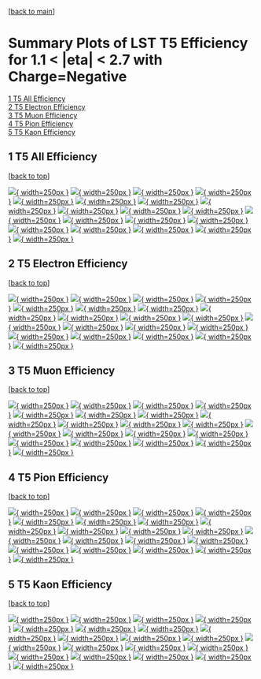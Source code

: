 [[back to main](./)]

# <a name="top"></a> Summary Plots of LST T5 Efficiency for 1.1 < |eta| < 2.7 with Charge=Negative

[1 T5 All Efficiency](#1)<br/>[2 T5 Electron Efficiency](#2)<br/>[3 T5 Muon Efficiency](#3)<br/>[4 T5 Pion Efficiency](#4)<br/>[5 T5 Kaon Efficiency](#5)<br/>



## <a name="1"></a> 1 T5 All Efficiency

 [[back to top](#top)]

[![](../mtv/var/T5_xtr_0_-1_eff_pt.png){ width=250px }](T5_xtr_0_-1_eff_pt.html)
[![](../mtv/var/T5_xtr_0_-1_eff_ptzoom.png){ width=250px }](T5_xtr_0_-1_eff_ptzoom.html)
[![](../mtv/var/T5_xtr_0_-1_eff_ptlow.png){ width=250px }](T5_xtr_0_-1_eff_ptlow.html)
[![](../mtv/var/T5_xtr_0_-1_eff_ptlowzoom.png){ width=250px }](T5_xtr_0_-1_eff_ptlowzoom.html)
[![](../mtv/var/T5_xtr_0_-1_eff_ptmtv.png){ width=250px }](T5_xtr_0_-1_eff_ptmtv.html)
[![](../mtv/var/T5_xtr_0_-1_eff_ptmtvzoom.png){ width=250px }](T5_xtr_0_-1_eff_ptmtvzoom.html)
[![](../mtv/var/T5_xtr_0_-1_eff_eta.png){ width=250px }](T5_xtr_0_-1_eff_eta.html)
[![](../mtv/var/T5_xtr_0_-1_eff_etazoom.png){ width=250px }](T5_xtr_0_-1_eff_etazoom.html)
[![](../mtv/var/T5_xtr_0_-1_eff_etacoarse.png){ width=250px }](T5_xtr_0_-1_eff_etacoarse.html)
[![](../mtv/var/T5_xtr_0_-1_eff_etacoarsezoom.png){ width=250px }](T5_xtr_0_-1_eff_etacoarsezoom.html)
[![](../mtv/var/T5_xtr_0_-1_eff_phi.png){ width=250px }](T5_xtr_0_-1_eff_phi.html)
[![](../mtv/var/T5_xtr_0_-1_eff_phizoom.png){ width=250px }](T5_xtr_0_-1_eff_phizoom.html)
[![](../mtv/var/T5_xtr_0_-1_eff_phicoarse.png){ width=250px }](T5_xtr_0_-1_eff_phicoarse.html)
[![](../mtv/var/T5_xtr_0_-1_eff_phicoarsezoom.png){ width=250px }](T5_xtr_0_-1_eff_phicoarsezoom.html)
[![](../mtv/var/T5_xtr_0_-1_eff_dxy.png){ width=250px }](T5_xtr_0_-1_eff_dxy.html)
[![](../mtv/var/T5_xtr_0_-1_eff_dxycoarse.png){ width=250px }](T5_xtr_0_-1_eff_dxycoarse.html)
[![](../mtv/var/T5_xtr_0_-1_eff_dxycoarsezoom.png){ width=250px }](T5_xtr_0_-1_eff_dxycoarsezoom.html)
[![](../mtv/var/T5_xtr_0_-1_eff_dz.png){ width=250px }](T5_xtr_0_-1_eff_dz.html)
[![](../mtv/var/T5_xtr_0_-1_eff_dzcoarse.png){ width=250px }](T5_xtr_0_-1_eff_dzcoarse.html)
[![](../mtv/var/T5_xtr_0_-1_eff_dzcoarsezoom.png){ width=250px }](T5_xtr_0_-1_eff_dzcoarsezoom.html)


## <a name="2"></a> 2 T5 Electron Efficiency

 [[back to top](#top)]

[![](../mtv/var/T5_xtr_11_-1_eff_pt.png){ width=250px }](T5_xtr_11_-1_eff_pt.html)
[![](../mtv/var/T5_xtr_11_-1_eff_ptzoom.png){ width=250px }](T5_xtr_11_-1_eff_ptzoom.html)
[![](../mtv/var/T5_xtr_11_-1_eff_ptlow.png){ width=250px }](T5_xtr_11_-1_eff_ptlow.html)
[![](../mtv/var/T5_xtr_11_-1_eff_ptlowzoom.png){ width=250px }](T5_xtr_11_-1_eff_ptlowzoom.html)
[![](../mtv/var/T5_xtr_11_-1_eff_ptmtv.png){ width=250px }](T5_xtr_11_-1_eff_ptmtv.html)
[![](../mtv/var/T5_xtr_11_-1_eff_ptmtvzoom.png){ width=250px }](T5_xtr_11_-1_eff_ptmtvzoom.html)
[![](../mtv/var/T5_xtr_11_-1_eff_eta.png){ width=250px }](T5_xtr_11_-1_eff_eta.html)
[![](../mtv/var/T5_xtr_11_-1_eff_etazoom.png){ width=250px }](T5_xtr_11_-1_eff_etazoom.html)
[![](../mtv/var/T5_xtr_11_-1_eff_etacoarse.png){ width=250px }](T5_xtr_11_-1_eff_etacoarse.html)
[![](../mtv/var/T5_xtr_11_-1_eff_etacoarsezoom.png){ width=250px }](T5_xtr_11_-1_eff_etacoarsezoom.html)
[![](../mtv/var/T5_xtr_11_-1_eff_phi.png){ width=250px }](T5_xtr_11_-1_eff_phi.html)
[![](../mtv/var/T5_xtr_11_-1_eff_phizoom.png){ width=250px }](T5_xtr_11_-1_eff_phizoom.html)
[![](../mtv/var/T5_xtr_11_-1_eff_phicoarse.png){ width=250px }](T5_xtr_11_-1_eff_phicoarse.html)
[![](../mtv/var/T5_xtr_11_-1_eff_phicoarsezoom.png){ width=250px }](T5_xtr_11_-1_eff_phicoarsezoom.html)
[![](../mtv/var/T5_xtr_11_-1_eff_dxy.png){ width=250px }](T5_xtr_11_-1_eff_dxy.html)
[![](../mtv/var/T5_xtr_11_-1_eff_dxycoarse.png){ width=250px }](T5_xtr_11_-1_eff_dxycoarse.html)
[![](../mtv/var/T5_xtr_11_-1_eff_dxycoarsezoom.png){ width=250px }](T5_xtr_11_-1_eff_dxycoarsezoom.html)
[![](../mtv/var/T5_xtr_11_-1_eff_dz.png){ width=250px }](T5_xtr_11_-1_eff_dz.html)
[![](../mtv/var/T5_xtr_11_-1_eff_dzcoarse.png){ width=250px }](T5_xtr_11_-1_eff_dzcoarse.html)
[![](../mtv/var/T5_xtr_11_-1_eff_dzcoarsezoom.png){ width=250px }](T5_xtr_11_-1_eff_dzcoarsezoom.html)


## <a name="3"></a> 3 T5 Muon Efficiency

 [[back to top](#top)]

[![](../mtv/var/T5_xtr_13_-1_eff_pt.png){ width=250px }](T5_xtr_13_-1_eff_pt.html)
[![](../mtv/var/T5_xtr_13_-1_eff_ptzoom.png){ width=250px }](T5_xtr_13_-1_eff_ptzoom.html)
[![](../mtv/var/T5_xtr_13_-1_eff_ptlow.png){ width=250px }](T5_xtr_13_-1_eff_ptlow.html)
[![](../mtv/var/T5_xtr_13_-1_eff_ptlowzoom.png){ width=250px }](T5_xtr_13_-1_eff_ptlowzoom.html)
[![](../mtv/var/T5_xtr_13_-1_eff_ptmtv.png){ width=250px }](T5_xtr_13_-1_eff_ptmtv.html)
[![](../mtv/var/T5_xtr_13_-1_eff_ptmtvzoom.png){ width=250px }](T5_xtr_13_-1_eff_ptmtvzoom.html)
[![](../mtv/var/T5_xtr_13_-1_eff_eta.png){ width=250px }](T5_xtr_13_-1_eff_eta.html)
[![](../mtv/var/T5_xtr_13_-1_eff_etazoom.png){ width=250px }](T5_xtr_13_-1_eff_etazoom.html)
[![](../mtv/var/T5_xtr_13_-1_eff_etacoarse.png){ width=250px }](T5_xtr_13_-1_eff_etacoarse.html)
[![](../mtv/var/T5_xtr_13_-1_eff_etacoarsezoom.png){ width=250px }](T5_xtr_13_-1_eff_etacoarsezoom.html)
[![](../mtv/var/T5_xtr_13_-1_eff_phi.png){ width=250px }](T5_xtr_13_-1_eff_phi.html)
[![](../mtv/var/T5_xtr_13_-1_eff_phizoom.png){ width=250px }](T5_xtr_13_-1_eff_phizoom.html)
[![](../mtv/var/T5_xtr_13_-1_eff_phicoarse.png){ width=250px }](T5_xtr_13_-1_eff_phicoarse.html)
[![](../mtv/var/T5_xtr_13_-1_eff_phicoarsezoom.png){ width=250px }](T5_xtr_13_-1_eff_phicoarsezoom.html)
[![](../mtv/var/T5_xtr_13_-1_eff_dxy.png){ width=250px }](T5_xtr_13_-1_eff_dxy.html)
[![](../mtv/var/T5_xtr_13_-1_eff_dxycoarse.png){ width=250px }](T5_xtr_13_-1_eff_dxycoarse.html)
[![](../mtv/var/T5_xtr_13_-1_eff_dxycoarsezoom.png){ width=250px }](T5_xtr_13_-1_eff_dxycoarsezoom.html)
[![](../mtv/var/T5_xtr_13_-1_eff_dz.png){ width=250px }](T5_xtr_13_-1_eff_dz.html)
[![](../mtv/var/T5_xtr_13_-1_eff_dzcoarse.png){ width=250px }](T5_xtr_13_-1_eff_dzcoarse.html)
[![](../mtv/var/T5_xtr_13_-1_eff_dzcoarsezoom.png){ width=250px }](T5_xtr_13_-1_eff_dzcoarsezoom.html)


## <a name="4"></a> 4 T5 Pion Efficiency

 [[back to top](#top)]

[![](../mtv/var/T5_xtr_211_-1_eff_pt.png){ width=250px }](T5_xtr_211_-1_eff_pt.html)
[![](../mtv/var/T5_xtr_211_-1_eff_ptzoom.png){ width=250px }](T5_xtr_211_-1_eff_ptzoom.html)
[![](../mtv/var/T5_xtr_211_-1_eff_ptlow.png){ width=250px }](T5_xtr_211_-1_eff_ptlow.html)
[![](../mtv/var/T5_xtr_211_-1_eff_ptlowzoom.png){ width=250px }](T5_xtr_211_-1_eff_ptlowzoom.html)
[![](../mtv/var/T5_xtr_211_-1_eff_ptmtv.png){ width=250px }](T5_xtr_211_-1_eff_ptmtv.html)
[![](../mtv/var/T5_xtr_211_-1_eff_ptmtvzoom.png){ width=250px }](T5_xtr_211_-1_eff_ptmtvzoom.html)
[![](../mtv/var/T5_xtr_211_-1_eff_eta.png){ width=250px }](T5_xtr_211_-1_eff_eta.html)
[![](../mtv/var/T5_xtr_211_-1_eff_etazoom.png){ width=250px }](T5_xtr_211_-1_eff_etazoom.html)
[![](../mtv/var/T5_xtr_211_-1_eff_etacoarse.png){ width=250px }](T5_xtr_211_-1_eff_etacoarse.html)
[![](../mtv/var/T5_xtr_211_-1_eff_etacoarsezoom.png){ width=250px }](T5_xtr_211_-1_eff_etacoarsezoom.html)
[![](../mtv/var/T5_xtr_211_-1_eff_phi.png){ width=250px }](T5_xtr_211_-1_eff_phi.html)
[![](../mtv/var/T5_xtr_211_-1_eff_phizoom.png){ width=250px }](T5_xtr_211_-1_eff_phizoom.html)
[![](../mtv/var/T5_xtr_211_-1_eff_phicoarse.png){ width=250px }](T5_xtr_211_-1_eff_phicoarse.html)
[![](../mtv/var/T5_xtr_211_-1_eff_phicoarsezoom.png){ width=250px }](T5_xtr_211_-1_eff_phicoarsezoom.html)
[![](../mtv/var/T5_xtr_211_-1_eff_dxy.png){ width=250px }](T5_xtr_211_-1_eff_dxy.html)
[![](../mtv/var/T5_xtr_211_-1_eff_dxycoarse.png){ width=250px }](T5_xtr_211_-1_eff_dxycoarse.html)
[![](../mtv/var/T5_xtr_211_-1_eff_dxycoarsezoom.png){ width=250px }](T5_xtr_211_-1_eff_dxycoarsezoom.html)
[![](../mtv/var/T5_xtr_211_-1_eff_dz.png){ width=250px }](T5_xtr_211_-1_eff_dz.html)
[![](../mtv/var/T5_xtr_211_-1_eff_dzcoarse.png){ width=250px }](T5_xtr_211_-1_eff_dzcoarse.html)
[![](../mtv/var/T5_xtr_211_-1_eff_dzcoarsezoom.png){ width=250px }](T5_xtr_211_-1_eff_dzcoarsezoom.html)


## <a name="5"></a> 5 T5 Kaon Efficiency

 [[back to top](#top)]

[![](../mtv/var/T5_xtr_321_-1_eff_pt.png){ width=250px }](T5_xtr_321_-1_eff_pt.html)
[![](../mtv/var/T5_xtr_321_-1_eff_ptzoom.png){ width=250px }](T5_xtr_321_-1_eff_ptzoom.html)
[![](../mtv/var/T5_xtr_321_-1_eff_ptlow.png){ width=250px }](T5_xtr_321_-1_eff_ptlow.html)
[![](../mtv/var/T5_xtr_321_-1_eff_ptlowzoom.png){ width=250px }](T5_xtr_321_-1_eff_ptlowzoom.html)
[![](../mtv/var/T5_xtr_321_-1_eff_ptmtv.png){ width=250px }](T5_xtr_321_-1_eff_ptmtv.html)
[![](../mtv/var/T5_xtr_321_-1_eff_ptmtvzoom.png){ width=250px }](T5_xtr_321_-1_eff_ptmtvzoom.html)
[![](../mtv/var/T5_xtr_321_-1_eff_eta.png){ width=250px }](T5_xtr_321_-1_eff_eta.html)
[![](../mtv/var/T5_xtr_321_-1_eff_etazoom.png){ width=250px }](T5_xtr_321_-1_eff_etazoom.html)
[![](../mtv/var/T5_xtr_321_-1_eff_etacoarse.png){ width=250px }](T5_xtr_321_-1_eff_etacoarse.html)
[![](../mtv/var/T5_xtr_321_-1_eff_etacoarsezoom.png){ width=250px }](T5_xtr_321_-1_eff_etacoarsezoom.html)
[![](../mtv/var/T5_xtr_321_-1_eff_phi.png){ width=250px }](T5_xtr_321_-1_eff_phi.html)
[![](../mtv/var/T5_xtr_321_-1_eff_phizoom.png){ width=250px }](T5_xtr_321_-1_eff_phizoom.html)
[![](../mtv/var/T5_xtr_321_-1_eff_phicoarse.png){ width=250px }](T5_xtr_321_-1_eff_phicoarse.html)
[![](../mtv/var/T5_xtr_321_-1_eff_phicoarsezoom.png){ width=250px }](T5_xtr_321_-1_eff_phicoarsezoom.html)
[![](../mtv/var/T5_xtr_321_-1_eff_dxy.png){ width=250px }](T5_xtr_321_-1_eff_dxy.html)
[![](../mtv/var/T5_xtr_321_-1_eff_dxycoarse.png){ width=250px }](T5_xtr_321_-1_eff_dxycoarse.html)
[![](../mtv/var/T5_xtr_321_-1_eff_dxycoarsezoom.png){ width=250px }](T5_xtr_321_-1_eff_dxycoarsezoom.html)
[![](../mtv/var/T5_xtr_321_-1_eff_dz.png){ width=250px }](T5_xtr_321_-1_eff_dz.html)
[![](../mtv/var/T5_xtr_321_-1_eff_dzcoarse.png){ width=250px }](T5_xtr_321_-1_eff_dzcoarse.html)
[![](../mtv/var/T5_xtr_321_-1_eff_dzcoarsezoom.png){ width=250px }](T5_xtr_321_-1_eff_dzcoarsezoom.html)
